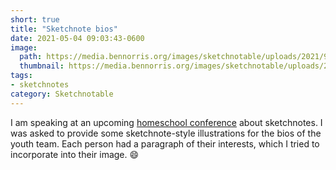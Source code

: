 ```yaml
---
short: true
title: "Sketchnote bios"
date: 2021-05-04 09:03:43-0600
image:
  path: https://media.bennorris.org/images/sketchnotable/uploads/2021/967bebec97.jpg
  thumbnail: https://media.bennorris.org/images/sketchnotable/uploads/2021/967bebec97.jpg
tags:
- sketchnotes
category: Sketchnotable
---
```


I am speaking at an upcoming [homeschool conference](https://ldshe.org) about sketchnotes. I was asked to provide some sketchnote-style illustrations for the bios of the youth team. Each person had a paragraph of their interests, which I tried to incorporate into their image. 😄
